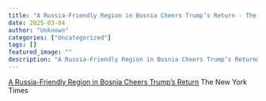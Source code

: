 ```yaml
---
title: "A Russia-Friendly Region in Bosnia Cheers Trump’s Return - The New York Times"
date: 2025-03-04
author: "Unknown"
categories: ["Uncategorized"]
tags: []
featured_image: ""
description: "A Russia-Friendly Region in Bosnia Cheers Trump’s Return&nbsp;&nbsp;The New York Times..."
---
```


[A Russia-Friendly Region in Bosnia Cheers Trump’s Return](https://news.google.com/rss/articles/CBMifEFVX3lxTFBkVlRuOWhNV2lpLVlMX1FMb0xPQUNqVzlrTGdSM0t1Vmhma0dialUxbjMyaFNwVks0Z1l4VVNFX0M5a2ZFR1YxTGZFcFN5aW9ORXVLdHVlU3VGdEd4V0JGc0xRQW05c0VPV0l1Ul9HNks2bFVSQTBnS0FOZUw?oc=5)  The New York Times
